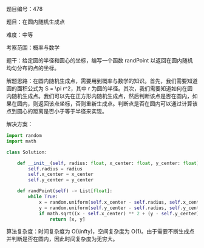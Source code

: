 题目编号：478

题目：在圆内随机生成点

难度：中等

考察范围：概率与数学

题干：给定圆的半径和圆心的坐标，编写一个函数 randPoint 以返回在圆内随机均匀分布的点的坐标。

解题思路：在圆内随机生成点，需要用到概率与数学的知识。首先，我们需要知道圆的面积公式为 S = \pi r^2，其中 r 为圆的半径。其次，我们需要知道如何在圆内随机生成点。我们可以先在正方形内随机生成点，然后判断该点是否在圆内，如果在圆内，则返回该点坐标，否则重新生成点。判断点是否在圆内可以通过计算该点到圆心的距离是否小于等于半径来实现。

解决方案：

```python
import random
import math

class Solution:

    def __init__(self, radius: float, x_center: float, y_center: float):
        self.radius = radius
        self.x_center = x_center
        self.y_center = y_center

    def randPoint(self) -> List[float]:
        while True:
            x = random.uniform(self.x_center - self.radius, self.x_center + self.radius)
            y = random.uniform(self.y_center - self.radius, self.y_center + self.radius)
            if math.sqrt((x - self.x_center) ** 2 + (y - self.y_center) ** 2) <= self.radius:
                return [x, y]
```

算法复杂度：时间复杂度为 O(\infty)，空间复杂度为 O(1)。由于需要不断生成点并判断是否在圆内，因此时间复杂度为无穷大。